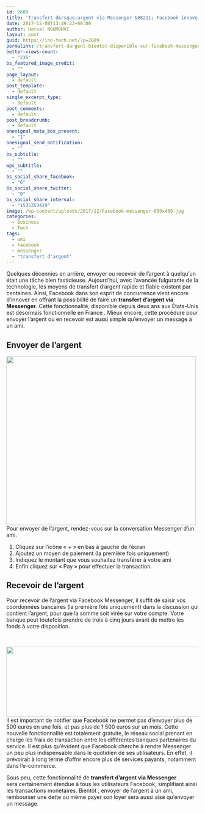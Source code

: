 ```yaml
---
id: 2609
title: 'Transfert d&rsquo;argent via Messenger &#8211; Facebook innove encore'
date: 2017-12-08T13:49:23+00:00
author: Herval NOUMONVI
layout: post
guid: https://ino-tech.net/?p=2609
permalink: /transfert-dargent-bientot-disponible-sur-facebook-messenger.html
better-views-count:
  - "235"
bs_featured_image_credit:
  - ""
page_layout:
  - default
post_template:
  - default
single_excerpt_type:
  - default
post_comments:
  - default
post_breadcrumb:
  - default
onesignal_meta_box_present:
  - "1"
onesignal_send_notification:
  - ""
bs_subtitle:
  - ""
wps_subtitle:
  - ""
bs_social_share_facebook:
  - "6"
bs_social_share_twitter:
  - "0"
bs_social_share_interval:
  - "1535353419"
image: /wp-content/uploads/2017/12/Facebook-messenger-660x400.jpg
categories:
  - Business
  - Tech
tags:
  - ami
  - facebook
  - messenger
  - "transfert d'argent"
---
```

<p style="text-align: left;">
  Quelques décennies en arrière, envoyer ou recevoir de l’argent à quelqu’un était une tâche bien fastidieuse. Aujourd’hui, avec l’avancée fulgurante de la technologie, les moyens de transfert d’argent rapide et fiable existent par centaines. Ainsi, Facebook dans son esprit de concurrence vient encore d&rsquo;innover en offrant la possibilité de faire un <strong>transfert d&rsquo;argent via Messenger</strong>. Cette fonctionnalité, disponible depuis deux ans aux États-Unis est désormais fonctionnelle en France . Mieux encore, cette procédure pour envoyer l’argent ou en recevoir est aussi simple qu&rsquo;envoyer un message à un ami.
</p>

## Envoyer de l’argent

[<img class=" wp-image-2762 aligncenter" src="https://ino-tech.net/wp-content/uploads/2017/12/macgpic-1510079599-150552586322400-jpt-1-300x267.jpg" alt="" width="497" height="442" srcset="https://inotech008.000webhostapp.com/wp-content/uploads/2017/12/macgpic-1510079599-150552586322400-jpt-1-300x267.jpg 300w, https://inotech008.000webhostapp.com/wp-content/uploads/2017/12/macgpic-1510079599-150552586322400-jpt-1-768x684.jpg 768w, https://inotech008.000webhostapp.com/wp-content/uploads/2017/12/macgpic-1510079599-150552586322400-jpt-1-1024x912.jpg 1024w" sizes="(max-width: 497px) 85vw, 497px" />](https://ino-tech.net/wp-content/uploads/2017/12/macgpic-1510079599-150552586322400-jpt-1.jpg)Pour envoyer de l’argent, rendez-vous sur la conversation Messenger d’un ami.

  1. Cliquez sur l’icône « + » en bas à gauche de l’écran
  2. Ajoutez un moyen de paiement (la première fois uniquement)
  3. Indiquez le montant que vous souhaitez transférer à votre ami
  4. Enfin cliquez sur « Pay » pour effectuer la transaction.

## Recevoir de l’argent

Pour recevoir de l’argent via Facebook Messenger, il suffit de saisir vos coordonnées bancaires (la première fois uniquement) dans la discussion qui contient l’argent, pour que la somme soit virée sur votre compte. Votre banque peut toutefois prendre de trois à cinq jours avant de mettre les fonds à votre disposition.

&nbsp;

[<img class=" wp-image-2761 aligncenter" src="https://ino-tech.net/wp-content/uploads/2017/12/afafe702b33b8ac1c5f40f09455423a3-300x80.jpg" alt="" width="691" height="184" srcset="https://inotech008.000webhostapp.com/wp-content/uploads/2017/12/afafe702b33b8ac1c5f40f09455423a3-300x80.jpg 300w, https://inotech008.000webhostapp.com/wp-content/uploads/2017/12/afafe702b33b8ac1c5f40f09455423a3.jpg 736w" sizes="(max-width: 709px) 85vw, (max-width: 909px) 67vw, (max-width: 984px) 61vw, (max-width: 1362px) 45vw, 600px" />](https://ino-tech.net/wp-content/uploads/2017/12/afafe702b33b8ac1c5f40f09455423a3.jpg)Il est important de notifier que Facebook ne permet pas d’envoyer plus de 500 euros en une fois, et pas plus de 1 500 euros sur un mois. Cette nouvelle fonctionnalité est totalement gratuite, le réseau social prenant en charge les frais de transaction entre les différentes banques partenaires du service. Il est plus qu&rsquo;évident que Facebook cherche à rendre Messenger un peu plus indispensable dans le quotidien de ses utilisateurs. En effet, il prévoirait à long terme d&rsquo;offrir encore plus de services payants, notamment dans l&rsquo;e-commerce.

Sous peu, cette fonctionnalité de **transfert d&rsquo;argent via Messenger** sera certainement étendue à tous les utilisateurs Facebook, simplifiant ainsi les transactions monétaires. Bientôt , envoyer de l’argent à un ami, rembourser une dette ou même payer son loyer sera aussi aisé qu&rsquo;envoyer un message.